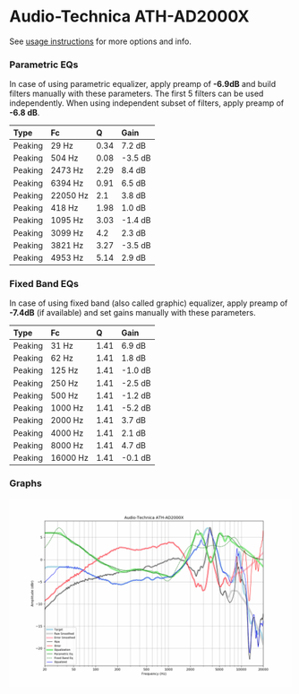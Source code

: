 # Audio-Technica ATH-AD2000X
See [usage instructions](https://github.com/jaakkopasanen/AutoEq#usage) for more options and info.

### Parametric EQs
In case of using parametric equalizer, apply preamp of **-6.9dB** and build filters manually
with these parameters. The first 5 filters can be used independently.
When using independent subset of filters, apply preamp of **-6.8 dB**.

| Type    | Fc       |    Q | Gain    |
|:--------|:---------|:-----|:--------|
| Peaking | 29 Hz    | 0.34 | 7.2 dB  |
| Peaking | 504 Hz   | 0.08 | -3.5 dB |
| Peaking | 2473 Hz  | 2.29 | 8.4 dB  |
| Peaking | 6394 Hz  | 0.91 | 6.5 dB  |
| Peaking | 22050 Hz | 2.1  | 3.8 dB  |
| Peaking | 418 Hz   | 1.98 | 1.0 dB  |
| Peaking | 1095 Hz  | 3.03 | -1.4 dB |
| Peaking | 3099 Hz  | 4.2  | 2.3 dB  |
| Peaking | 3821 Hz  | 3.27 | -3.5 dB |
| Peaking | 4953 Hz  | 5.14 | 2.9 dB  |

### Fixed Band EQs
In case of using fixed band (also called graphic) equalizer, apply preamp of **-7.4dB**
(if available) and set gains manually with these parameters.

| Type    | Fc       |    Q | Gain    |
|:--------|:---------|:-----|:--------|
| Peaking | 31 Hz    | 1.41 | 6.9 dB  |
| Peaking | 62 Hz    | 1.41 | 1.8 dB  |
| Peaking | 125 Hz   | 1.41 | -1.0 dB |
| Peaking | 250 Hz   | 1.41 | -2.5 dB |
| Peaking | 500 Hz   | 1.41 | -1.2 dB |
| Peaking | 1000 Hz  | 1.41 | -5.2 dB |
| Peaking | 2000 Hz  | 1.41 | 3.7 dB  |
| Peaking | 4000 Hz  | 1.41 | 2.1 dB  |
| Peaking | 8000 Hz  | 1.41 | 4.7 dB  |
| Peaking | 16000 Hz | 1.41 | -0.1 dB |

### Graphs
![](./Audio-Technica%20ATH-AD2000X.png)